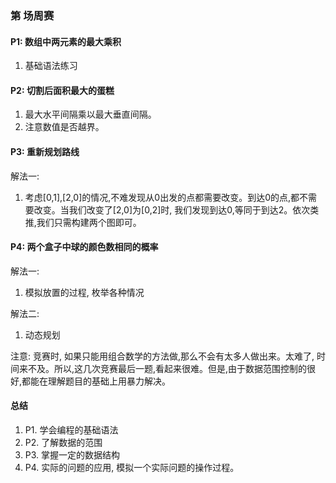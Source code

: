 ### 第 场周赛

#### P1: 数组中两元素的最大乘积
1. 基础语法练习

#### P2: 切割后面积最大的蛋糕
1. 最大水平间隔乘以最大垂直间隔。
2. 注意数值是否越界。

#### P3: 重新规划路线
解法一:
1. 考虑[0,1],[2,0]的情况,不难发现从0出发的点都需要改变。到达0的点,都不需要改变。当我们改变了[2,0]为[0,2]时, 我们发现到达0,等同于到达2。依次类推,我们只需构建两个图即可。

#### P4: 两个盒子中球的颜色数相同的概率
解法一:
1. 模拟放置的过程, 枚举各种情况

解法二:
1. 动态规划

注意: 竞赛时, 如果只能用组合数学的方法做,那么不会有太多人做出来。太难了, 时间来不及。所以,这几次竞赛最后一题,看起来很难。但是,由于数据范围控制的很好,都能在理解题目的基础上用暴力解决。

#### 总结
1. P1. 学会编程的基础语法
2. P2. 了解数据的范围
3. P3. 掌握一定的数据结构
4. P4. 实际的问题的应用, 模拟一个实际问题的操作过程。